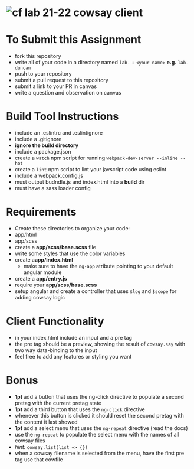 ![cf](https://i.imgur.com/7v5ASc8.png) lab 21-22 cowsay client
======

# To Submit this Assignment
  * fork this repository
  * write all of your code in a directory named `lab-` + `<your name>` **e.g.** `lab-duncan`
  * push to your repository
  * submit a pull request to this repository
  * submit a link to your PR in canvas
  * write a question and observation on canvas

# Build Tool Instructions
* include an .eslintrc and .eslintignore
* include a .gitignore
 * **ignore the build directory**
* include a package.json
 * create a `watch` npm script for running `webpack-dev-server --inline --hot`
 * create a `lint` npm script to lint your javscript code using eslint
* include a webpack.config.js
 * must output budndle.js and index.html into a **build** dir
 * must have a sass loader config

# Requirements 
* Create these directories to organize your code: 
 * app/html
 * app/scss
* create a **app/scss/base.scss** file 
 * write some styles that use the color variables
* create a**app/index.html** 
  * make sure to have the `ng-app` atribute pointing to your default angular module
* create a **app/entry.js**
 * require your **app/scss/base.scss**
 * setup angular and create a controller that uses `$log` and `$scope` for adding cowsay logic

# Client Functionality
* in your index.html include an input and a pre tag
 * the pre tag should be a preview, showing the result of `cowsay.say` with two way data-binding to the input
 * feel free to add any features or styling you want

# Bonus
* **1pt** add a button that uses the ng-click directive to populate a second pretag with the current pretag state
* **1pt** add a third button that uses the `ng-click` directive
 * whenever this button is clicked it should reset the second pretag with the content it last showed
* **1pt** add a select menu that uses the `ng-repeat` directive (read the docs)
 * use the `ng-repeat` to populate the select menu with the names of all cowsay files 
 * *hint:* `cowsay.list(list => {})`
 * when a cowsay filename is selected from the menu, have the first pre tag use that cowfile


